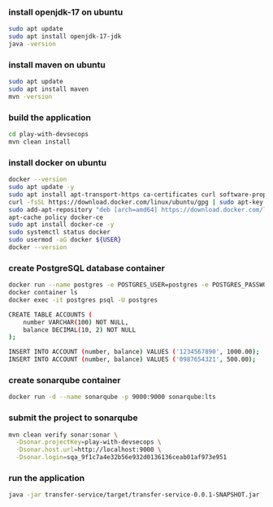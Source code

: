 

### install openjdk-17 on ubuntu

```bash
sudo apt update
sudo apt install openjdk-17-jdk
java -version
```

### install maven on ubuntu

```bash
sudo apt update
sudo apt install maven
mvn -version
```

### build the application
```bash
cd play-with-devsecops
mvn clean install
```


### install docker on ubuntu

```bash
docker --version
sudo apt update -y
sudo apt install apt-transport-https ca-certificates curl software-properties-common -y
curl -fsSL https://download.docker.com/linux/ubuntu/gpg | sudo apt-key add -
sudo add-apt-repository "deb [arch=amd64] https://download.docker.com/linux/ubuntu focal stable"
apt-cache policy docker-ce
sudo apt install docker-ce -y
sudo systemctl status docker
sudo usermod -aG docker ${USER}
docker --version
```


### create PostgreSQL database container

```bash
docker run --name postgres -e POSTGRES_USER=postgres -e POSTGRES_PASSWORD=postgres -p 5432:5432 -d postgres
docker container ls
docker exec -it postgres psql -U postgres

CREATE TABLE ACCOUNTS (
    number VARCHAR(100) NOT NULL,
    balance DECIMAL(10, 2) NOT NULL
);

INSERT INTO ACCOUNT (number, balance) VALUES ('1234567890', 1000.00);
INSERT INTO ACCOUNT (number, balance) VALUES ('0987654321', 500.00);

```



### create sonarqube container

```bash
docker run -d --name sonarqube -p 9000:9000 sonarqube:lts
```

### submit the project to sonarqube

```bash
mvn clean verify sonar:sonar \
  -Dsonar.projectKey=play-with-devsecops \
  -Dsonar.host.url=http://localhost:9000 \
  -Dsonar.login=sqa_9f1c7a4e32b56e932d0136136ceab01af973e951
```  


### run the application
```bash
java -jar transfer-service/target/transfer-service-0.0.1-SNAPSHOT.jar
```


